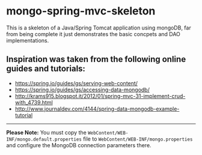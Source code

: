 # mongo-spring-mvc-skeleton
This is a skeleton of a Java/Spring Tomcat application using mongoDB, far from being complete it just demonstrates the basic concpets and DAO implementations.

## Inspiration was taken from the following online guides and tutorials:
- https://spring.io/guides/gs/serving-web-content/
- https://spring.io/guides/gs/accessing-data-mongodb/
- http://krams915.blogspot.it/2012/01/spring-mvc-31-implement-crud-with_4739.html
- http://www.journaldev.com/4144/spring-data-mongodb-example-tutorial

------------------

**Please Note:** You must copy the `WebContent/WEB-INF/mongo.default.properties` file to `WebContent/WEB-INF/mongo.properties` and configure the MongoDB connection parameters there. 
